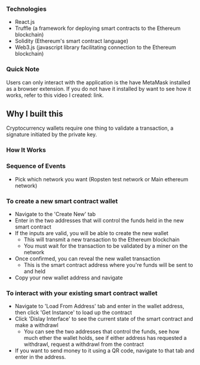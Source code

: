 ### Technologies
- React.js
- Truffle (a framework for deploying smart contracts to the Ethereum blockchain)
- Solidity (Ethereum's smart contract language)
- Web3.js (javascript library facilitating connection to the Ethereum blockchain)

### Quick Note
Users can only interact with the application is the have MetaMask installed as a browser extension. If you do not have it installed by want to see how it works, refer to this video I created: link.

## Why I built this
Cryptocurrency wallets require one thing to validate a transaction, a signature initiated by the private key. 

### How It Works

### Sequence of Events
- Pick which network you want (Ropsten test network or Main ethereum network)

### To create a new smart contract wallet
- Navigate to the 'Create New' tab
- Enter in the two addresses that will control the funds held in the new smart contract
- If the inputs are valid, you will be able to create the new wallet
    - This will transmit a new transaction to the Ethereum blockchain
    - You must wait for the transaction to be validated by a miner on the network
- Once confirmed, you can reveal the new wallet transaction
    - This is the smart contract address where you're funds will be sent to and held
- Copy your new wallet address and navigate 

### To interact with your existing smart contract wallet
- Navigate to 'Load From Address' tab and enter in the wallet address, then click 'Get Instance' to load up the contract
- Click 'Dislay Interface' to see the current state of the smart contract and make a withdrawl
    - You can
        see the two addresses that control the funds,
        see how much ether the wallet holds,
        see if either address has requested a withdrawl,
        request a withdrawl from the contract
- If you want to send money to it using a QR code, navigate to that tab and enter in the address.
